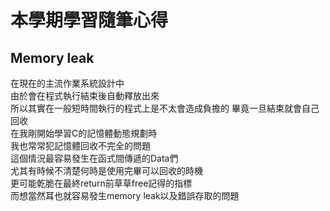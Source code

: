 # 本學期學習隨筆心得
## Memory leak
在現在的主流作業系統設計中  
由於會在程式執行結束後自動釋放出來  
所以其實在一般短時間執行的程式上是不太會造成負擔的
畢竟一旦結束就會自己回收  
在我剛開始學習C的記憶體動態規劃時  
我也常常犯記憶體回收不完全的問題  
這個情況最容易發生在函式間傳遞的Data們  
尤其有時候不清楚何時是使用完畢可以回收的時機  
更可能乾脆在最終return前草草free記得的指標  
而想當然耳也就容易發生memory leak以及錯誤存取的問題  